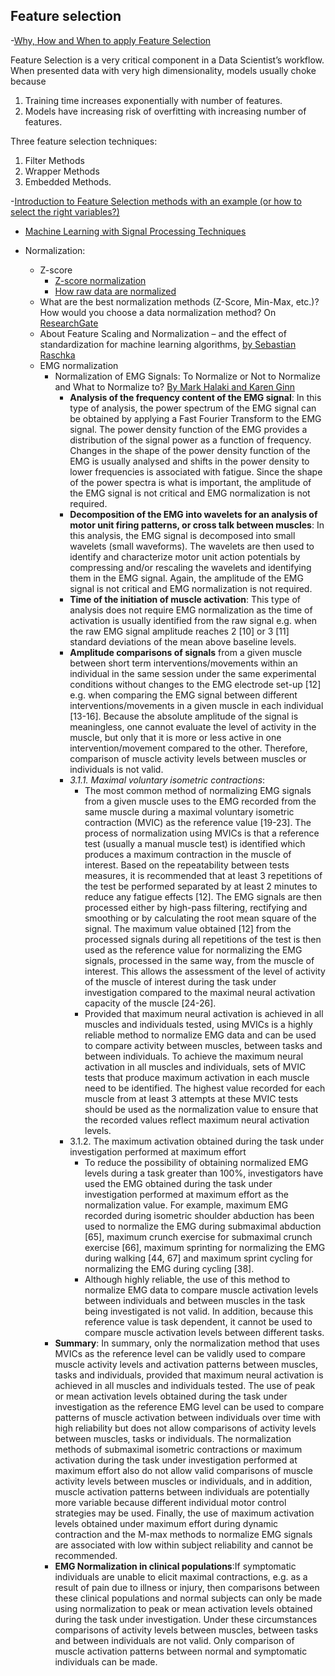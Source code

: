 ## Feature selection
-[Why, How and When to apply Feature Selection](https://towardsdatascience.com/why-how-and-when-to-apply-feature-selection-e9c69adfabf2)

Feature Selection is a very critical component in a Data Scientist’s workflow. When presented data with very high dimensionality, models usually choke because
1. Training time increases exponentially with number of features.
2. Models have increasing risk of overfitting with increasing number of features.

Three feature selection techniques:
1. Filter Methods
2. Wrapper Methods
3. Embedded Methods.


-[Introduction to Feature Selection methods with an example (or how to select the right variables?)](https://www.analyticsvidhya.com/blog/2016/12/introduction-to-feature-selection-methods-with-an-example-or-how-to-select-the-right-variables/)

- [Machine Learning with Signal Processing Techniques](http://ataspinar.com/2018/04/04/machine-learning-with-signal-processing-techniques/)


- Normalization:
  - Z-score
     - [Z-score normalization](https://t4tutorials.com/z-score-normalization-data-mining/)
     - [How raw data are normalized](http://howto.commetrics.com/methodology/statistics/normalization/)
  - What are the best normalization methods (Z-Score, Min-Max, etc.)? How would you choose a data normalization method? On [ResearchGate](https://www.researchgate.net/post/What_are_the_best_normalization_methods_Z-Score_Min-Max_etc_How_would_you_choose_a_data_normalization_method)
  - About Feature Scaling and Normalization – and the effect of standardization for machine learning algorithms, [by Sebastian Raschka](https://sebastianraschka.com/Articles/2014_about_feature_scaling.html)  
  - EMG normalization
    - Normalization of EMG Signals: To Normalize or Not to Normalize and What to Normalize to? [By Mark Halaki and Karen Ginn](https://www.intechopen.com/books/computational-intelligence-in-electromyography-analysis-a-perspective-on-current-applications-and-future-challenges/normalization-of-emg-signals-to-normalize-or-not-to-normalize-and-what-to-normalize-to-)
	  - **Analysis of the frequency content of the EMG signal**: In this type of analysis, the power spectrum of the EMG signal can be obtained by applying a Fast Fourier Transform to the EMG signal. The power density function of the EMG provides a distribution of the signal power as a function of frequency. Changes in the shape of the power density function of the EMG is usually analysed and shifts in the power density to lower frequencies is associated with fatigue. Since the shape of the power spectra is what is important, the amplitude of the EMG signal is not critical and EMG normalization is not required.
      - **Decomposition of the EMG into wavelets for an analysis of motor unit firing patterns, or cross talk between muscles**: In this analysis, the EMG signal is decomposed into small wavelets (small waveforms). The wavelets are then used to identify and characterize motor unit action potentials by compressing and/or rescaling the wavelets and identifying them in the EMG signal. Again, the amplitude of the EMG signal is not critical and EMG normalization is not required.
      - **Time of the initiation of muscle activation**: This type of analysis does not require EMG normalization as the time of activation is usually identified from the raw signal e.g. when the raw EMG signal amplitude reaches 2 [10] or 3 [11] standard deviations of the mean above baseline levels.
      - **Amplitude comparisons of signals** from a given muscle between short term interventions/movements within an individual in the same session under the same experimental conditions without changes to the EMG electrode set-up [12] e.g. when comparing the EMG signal between different interventions/movements in a given muscle in each individual [13-16]. Because the absolute amplitude of the signal is meaningless, one cannot evaluate the level of activity in the muscle, but only that it is more or less active in one intervention/movement compared to the other. Therefore, comparison of muscle activity levels between muscles or individuals is not valid. 
      - *3.1.1. Maximal voluntary isometric contractions*: 
	    - The most common method of normalizing EMG signals from a given muscle uses to the EMG recorded from the same muscle during a maximal voluntary isometric contraction (MVIC) as the reference value [19-23]. The process of normalization using MVICs is that a reference test (usually a manual muscle test) is identified which produces a maximum contraction in the muscle of interest. Based on the repeatability between tests measures, it is recommended that at least 3 repetitions of the test be performed separated by at least 2 minutes to reduce any fatigue effects [12]. The EMG signals are then processed either by high-pass filtering, rectifying and smoothing or by calculating the root mean square of the signal. The maximum value obtained [12] from the processed signals during all repetitions of the test is then used as the reference value for normalizing the EMG signals, processed in the same way, from the muscle of interest. This allows the assessment of the level of activity of the muscle of interest during the task under investigation compared to the maximal neural activation capacity of the muscle [24-26]. 
		- Provided that maximum neural activation is achieved in all muscles and individuals tested, using MVICs is a highly reliable method to normalize EMG data and can be used to compare activity between muscles, between tasks and between individuals. To achieve the maximum neural activation in all muscles and individuals, sets of MVIC tests that produce maximum activation in each muscle need to be identified. The highest value recorded for each muscle from at least 3 attempts at these MVIC tests should be used as the normalization value to ensure that the recorded values reflect maximum neural activation levels. 
	  - 3.1.2. The maximum activation obtained during the task under investigation performed at maximum effort
        - To reduce the possibility of obtaining normalized EMG levels during a task greater than 100%, investigators have used the EMG obtained during the task under investigation performed at maximum effort as the normalization value. For example, maximum EMG recorded during isometric shoulder abduction has been used to normalize the EMG during submaximal abduction [65], maximum crunch exercise for submaximal crunch exercise [66], maximum sprinting for normalizing the EMG during walking [44, 67] and maximum sprint cycling for normalizing the EMG during cycling [38].
        - Although highly reliable, the use of this method to normalize EMG data to compare muscle activation levels between individuals and between muscles in the task being investigated is not valid. In addition, because this reference value is task dependent, it cannot be used to compare muscle activation levels between different tasks.      
	 - **Summary**: In summary, only the normalization method that uses MVICs as the reference level can be validly used to compare muscle activity levels and activation patterns between muscles, tasks and individuals, provided that maximum neural activation is achieved in all muscles and individuals tested. The use of peak or mean activation levels obtained during the task under investigation as the reference EMG level can be used to compare patterns of muscle activation between individuals over time with high reliability but does not allow comparisons of activity levels between muscles, tasks or individuals. The normalization methods of submaximal isometric contractions or maximum activation during the task under investigation performed at maximum effort also do not allow valid comparisons of muscle activity levels between muscles or individuals, and in addition, muscle activation patterns between individuals are potentially more variable because different individual motor control strategies may be used. Finally, the use of maximum activation levels obtained under maximum effort during dynamic contraction and the M-max methods to normalize EMG signals are associated with low within subject reliability and cannot be recommended.
      - **EMG Normalization in clinical populations**:If symptomatic individuals are unable to elicit maximal contractions, e.g. as a result of pain due to illness or injury, then comparisons between these clinical populations and normal subjects can only be made using normalization to peak or mean activation levels obtained during the task under investigation. Under these circumstances comparisons of activity levels between muscles, between tasks and between individuals are not valid. Only comparison of muscle activation patterns between normal and symptomatic individuals can be made. 

